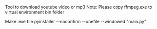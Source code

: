Tool to download youtube video or mp3
Note: Please copy ffmpeg.exe to virtual environment bin folder


Make .exe file
pyinstaller --noconfirm --onefile --windowed  "main.py"